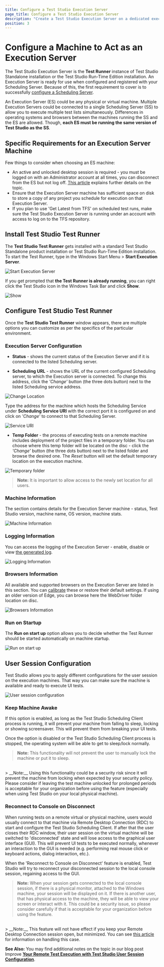```yaml
---
title: Configure a Test Studio Execution Server
page_title: Configure a Test Studio Execution Server
description: "Create a Test Studio Execution Server on a dedicated execution machine in a scheduling setup. Execute Test Studio tests on remote machines. The Execution Server is the Test Studio Test Runner instance of Test Studio Standalone installation or the Test Studio Run-Time Edition installation. An Execution Server is ready for use when configured and registered with your Scheduling Server."
position: 3
---
```

# Configure a Machine to Act as an Execution Server

The Test Studio Execution Server is the **Test Runner** instance of Test Studio Standalone installation or the Test Studio Run-Time Edition installation. An Execution Server is ready for use when configured and registered with your Scheduling Server. Because of this, the first requirement to cover is to successfully <a href="/features/scheduling-test-runs/multiple-machines-scheduling-setup/create-scheduling-server" target="_blank">configure a Scheduling Server</a>.

An Execution Server (ES) could be any physical or virtual machine. Multiple Execution Servers could be connected to a single Scheduling Server (SS) to allow you to execute multiple test lists simultaneously. Differences in operating systems and browsers between the machines running the SS and the ES are allowed. Though, **each ES must be running the same version of Test Studio as the SS**.

## Specific Requirements for an Execution Server Machine

Few things to consider when choosing an ES machine:

- An active and unlocked desktop session is required - you must be logged on with an Administrator account at all times, you can disconnect from the ES but not log off.  <a href="/knowledge-base/test-execution-kb/locked-machine" target="_blank">This article</a> explains further details on the topic.
- Ensure that the Execution Server machine has sufficient space on disk to store a copy of any project you schedule for execution on that Execution Server.
- If you plan to use 'Get Latest from TFS' on scheduled test runs, make sure the Test Studio Execution Server is running under an account with access to log on to the TFS repository.

## Install Test Studio Test Runner

The **Test Studio Test Runner** gets installed with a standard Test Studio Standalone product installation or Test Studio Run-Time Edition installation. To start the Test Runner, type in the Windows Start Menu > **Start Execution Server**.

![Start Execution Server][1a]

If you get prompted that **the Test Runner is already running**, you can right click the Test Studio icon in the Windows Task Bar and click **Show**.

![Show][1]

## Configure Test Studio Test Runner

Once the **Test Studio Test Runner** window appears, there are multiple options you can customize as per the specifics of the particular environment. 

### Execution Server Configuration

- **Status** - shows the current status of the Execution Server and if it is connected to the listed Scheduling server.

- **Scheduling URL** - shows the URL of the current configured Scheduling server, to which the Execution server is connected. To change this address, click the *'Change'* button (the three dots button) next to the listed Scheduling service address.

![Change Location][2]

Type the address for the machine which hosts the Scheduling Service under **Scheduling Service URI** with the correct port it is configured on and click on *'Change'* to connect to that Scheduling Server.

![Service URI][3]

- **Temp Folder** - the process of executing tests on a remote machine includes deployment of the project files in a temporary folder. You can choose where this temp folder will be located on the disc - click the *'Change'* button (the three dots button) next to the listed folder and browse the desired one. The *Reset* button will set the default temporary location on the execution machine.

![Temporary folder][5]

> **Note:** It is important to allow access to the newly set location for all users.

### Machine Information

The section contains details for the Execution Server machine - status, Test Studio version, machine name, OS version, machine stats.

![Machine Information][6]

### Logging Information

You can access the logging of the Execution Server - enable, disable or view <a href="/knowledge-base/best-practices-kb/generate-application-log" target="_blank">the generated log</a>.

![Logging Information][6a]

### Browsers Information

All available and supported browsers on the Execution Server are listed in this section. You can <a href="/features/project-settings/browsers" target="_blank">calibrate</a> these or restore their default settings. If using an older version of Edge, you can browse here the WebDriver folder location on disc.

![Browsers Information][6b]

### Run on Startup

The **Run on start up** option allows you to decide whether the Test Runner should be started automatically on machine startup.

![Run on start up][7]

## User Session Configuration

Test Studio allows you to apply different configurations for the user session on the execution machines. That way you can make sure the machine is available and ready to execute UI tests.

![User session configuration][8]

### Keep Machine Awake

If this option is enabled, as long as the Test Studio Scheduling Client process is running, it will prevent your machine from falling to sleep, locking or showing screensaver. This will prevent them from breaking your UI tests.

Once the option is disabled or the Test Studio Scheduling Client process is stopped, the operating system will be able to get to sleep/lock normally.

> __Note:__ This functionality will not prevent the user to manually lock the machine or put it to sleep.
</br>
> __Note:__ Using this functionality could be a security risk since it will prevent the machine from locking when expected by your security policy. Please consider if leaving the test machine unlocked for prolonged periods is acceptable for your organization before using the feature (especially when using Test Studio on your local physical machine).

### Reconnect to Console on Disconnect

When running tests on a remote virtual or physical machine, users would usually connect to that machine via Remote Desktop Connection (RDC) to start and configure the Test Studio Scheduling Client. If after that the user closes their RDC window, their user session on the virtual machine will be switched to 'disconnected' state and will lose access to the graphical user interface (GUI). This will prevent UI tests to be executed normally, whenever an interaction to the GUI is needed (e.g. performing real mouse click or keyboard actions, dialog interaction, etc.).

When the 'Reconnect to Console on Disconnect' feature is enabled, Test Studio will try to reconnect your disconnected session to the local console session, regaining access to the GUI.

> __Note:__ When your session gets connected to the local console session, if there is a physical monitor, attached to the Windows machine, your session will be displayed on it. If there is another user, that has physical access to the machine, they will be able to view your screen or interact with it. This could be a security issue, so please consider carefully if that is acceptable for your organization before using the feature.
</br>
> __Note:__ This feature will not have effect if you keep your Remote Desktop Connection session open, but minimized. You can see <a href="/knowledge-base/test-execution-kb/minimized-rdc" target="_blank">this article</a> for information on handling this case.

__See Also:__ You may find additional notes on the topic in our blog post Improve <a href="https://www.telerik.com/blogs/improve-remote-test-execution-test-studio-user-session-configuration" target="_blank">__Your Remote Test Execution with Test Studio User Session Configuration__</a>.

[1]: /img/features/scheduling-test-runs/create-execution-server/fig1.png
[1a]: /img/features/scheduling-test-runs/create-execution-server/fig1a.png
[2]: /img/features/scheduling-test-runs/create-execution-server/fig2.png
[3]: /img/features/scheduling-test-runs/create-execution-server/fig3.png
[4]: /img/features/scheduling-test-runs/create-execution-server/change-button.png
[5]: /img/features/scheduling-test-runs/create-execution-server/fig4.png
[6]: /img/features/scheduling-test-runs/create-execution-server/fig6.png
[6a]: /img/features/scheduling-test-runs/create-execution-server/fig6a.png
[6b]: /img/features/scheduling-test-runs/create-execution-server/fig6b.png
[7]: /img/features/scheduling-test-runs/create-execution-server/fig7.png
[8]: /img/features/scheduling-test-runs/create-execution-server/fig8.png